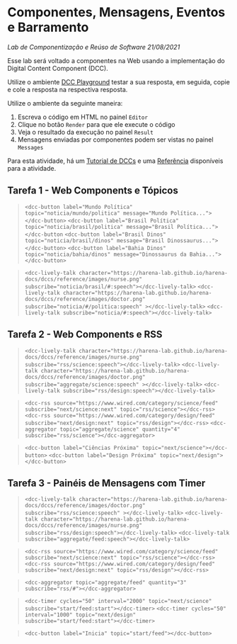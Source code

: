 # Componentes, Mensagens, Eventos e Barramento
*Lab de Componentização e Reúso de Software 21/08/2021*

Esse lab será voltado a componentes na Web usando a implementação do Digital Content Component (DCC).

Utilize o ambiente [DCC Playground](https://harena-lab.github.io/harena-docs/js/harena/dccs/playground/) testar a sua resposta, em seguida, copie e cole a resposta na respectiva resposta.

Utilize o ambiente da seguinte maneira:
1. Escreva o código em HTML no painel `Editor`
2. Clique no botão `Render` para que ele execute o código
3. Veja o resultado da execução no painel `Result`
4. Mensagens enviadas por componentes podem ser vistas no painel `Messages`

Para esta atividade, há um [Tutorial de DCCs](https://harena-lab.github.io/harena-docs/dccs/tutorial/) e uma [Referência](https://harena-lab.github.io/harena-docs/dccs/reference/) disponíveis para a atividade.

## Tarefa 1 - Web Components e Tópicos
>``<dcc-button label="Mundo Política" topic="noticia/mundo/politica" message="Mundo Política..."></dcc-button>``
>``<dcc-button label="Brasil Política" topic="noticia/brasil/politica" message="Brasil Política..."></dcc-button``
>``<dcc-button label="Brasil Dinos" topic="noticia/brasil/dinos" message="Brasil Dinossaurus..."></dcc-button>``
>``<dcc-button label="Bahia Dinos" topic="noticia/bahia/dinos" message="Dinossaurus da Bahia..."></dcc-button>``

>``<dcc-lively-talk character="https://harena-lab.github.io/harena-docs/dccs/reference/images/nurse.png" subscribe="noticia/brasil/#:speech"></dcc-lively-talk>``
>``<dcc-lively-talk character="https://harena-lab.github.io/harena-docs/dccs/reference/images/doctor.png" subscribe="noticia/#/politica:speech" ></dcc-lively-talk>``
>``<dcc-lively-talk subscribe="noticia/#:speech"></dcc-lively-talk>``

## Tarefa 2 - Web Components e RSS
>``<dcc-lively-talk character="https://harena-lab.github.io/harena-docs/dccs/reference/images/nurse.png" subscribe="rss/science:speech"></dcc-lively-talk>``
>``<dcc-lively-talk character="https://harena-lab.github.io/harena-docs/dccs/reference/images/doctor.png" subscribe="aggregate/science:speech" ></dcc-lively-talk>``
>``<dcc-lively-talk subscribe="rss/design:speech"></dcc-lively-talk>``

>``<dcc-rss source="https://www.wired.com/category/science/feed" subscribe="next/science:next" topic="rss/science"></dcc-rss>``
>``<dcc-rss source="https://www.wired.com/category/design/feed" subscribe="next/design:next" topic="rss/design"></dcc-rss>``
>``<dcc-aggregator topic="aggregate/science" quantity="4" subscribe="rss/science"></dcc-aggregator>``

>``<dcc-button label="Ciências Próxima" topic="next/science"></dcc-button>``
>``<dcc-button label="Design Próxima" topic="next/design"></dcc-button>``

## Tarefa 3 - Painéis de Mensagens com Timer
>``<dcc-lively-talk character="https://harena-lab.github.io/harena-docs/dccs/reference/images/doctor.png" subscribe="rss/science:speech" ></dcc-lively-talk>``
>``<dcc-lively-talk character="https://harena-lab.github.io/harena-docs/dccs/reference/images/nurse.png" subscribe="rss/design:speech"></dcc-lively-talk>``
>``<dcc-lively-talk subscribe="aggregate/feed:speech"></dcc-lively-talk>``

>``<dcc-rss source="https://www.wired.com/category/science/feed" subscribe="next/science:next" topic="rss/science"></dcc-rss>``
>``<dcc-rss source="https://www.wired.com/category/design/feed" subscribe="next/design:next" topic="rss/design"></dcc-rss>``

>``<dcc-aggregator topic="aggregate/feed" quantity="3" subscribe="rss/#"></dcc-aggregator>``

>``<dcc-timer cycles="50" interval="2000" topic="next/science" subscribe="start/feed:start"></dcc-timer>``
>``<dcc-timer cycles="50" interval="1000" topic="next/design" subscribe="start/feed:start"></dcc-timer>``

>``<dcc-button label="Inicia" topic="start/feed"></dcc-button>``
